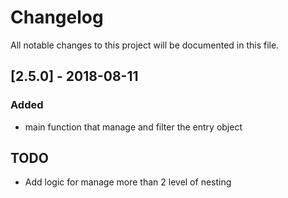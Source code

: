 # Changelog
All notable changes to this project will be documented in this file.

## [2.5.0] - 2018-08-11
### Added
- main function that manage and filter the entry object

<!-- ### Changed -->

<!-- ### Fixed -->

## TODO
- Add logic for manage more than 2 level of nesting